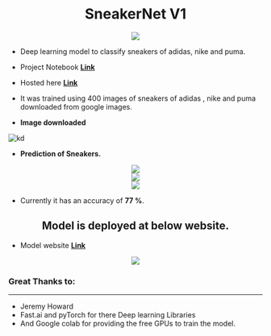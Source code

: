 <center><h1> SneakerNet V1</h1></center>
<center><img src='https://i.ibb.co/0f6Hnz5/logo.jpg'></center>

* Deep learning model to classify sneakers of adidas, nike and puma.

* Project Notebook [**Link**](https://github.com/shadab4150/SneakerNet/blob/master/SneakersNet.ipynb)

* Hosted here [**Link**](https://shadab-sneakernet-v2.onrender.com)

* It was trained using 400 images of sneakers of adidas , nike and puma downloaded from google images.

* **Image downloaded**

![kd](https://i.ibb.co/JpfncfY/shoe34533636.jpg)

* **Prediction of Sneakers.**

<center><img src='https://i.ibb.co/644SS95/qwq1212.jpg'></center>

<center><img src='https://i.ibb.co/vBfVBhw/asasas.jpg'></center>

<center><img src='https://i.ibb.co/0sVcjfb/avdafaac.jpg'></center>

* Currently it has an accuracy of **77 %**.


<center><h2> Model is deployed at below website.</h2></center>

* Model website [**Link**](https://sneakernet-v1.onrender.com/)

<center><img src='https://i.ibb.co/Cwb1ZTL/12131dsdsfsfsf.jpg'></center>

### Great Thanks to:
----------------------------------------------------------------------------------
* Jeremy Howard
* Fast.ai and pyTorch for there Deep learning Libraries
* And Google colab for providing the free GPUs to train the model.
